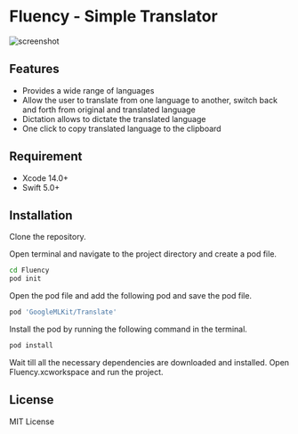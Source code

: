 # Fluency -  Simple Translator


![screenshot](https://user-images.githubusercontent.com/62532677/201827637-345be659-dd1a-4d3a-90fd-c076b742afbe.png)

## Features

- Provides a wide range of languages
- Allow the user to translate from one language to another, switch back and
forth from original and translated language
- Dictation allows to dictate the translated language
- One click to copy translated language to the clipboard 

## Requirement

- Xcode 14.0+
- Swift 5.0+

## Installation

Clone the repository.

Open terminal and navigate to the project directory and create a pod file.

```sh
cd Fluency
pod init
```
Open the pod file and add the following pod and save the pod file. 
```sh
pod 'GoogleMLKit/Translate'
```
Install the pod by running the following command in the terminal.
```sh
pod install
```
Wait till all the necessary dependencies are downloaded and installed. 
Open Fluency.xcworkspace and run the project.

## License

MIT License


[//]: # (These are reference links used in the body of this note and get stripped out when the markdown processor does its job. There is no need to format nicely because it shouldn't be seen. Thanks SO - http://stackoverflow.com/questions/4823468/store-comments-in-markdown-syntax)

   [dill]: <https://github.com/joemccann/dillinger>
   [git-repo-url]: <https://github.com/joemccann/dillinger.git>
   [john gruber]: <http://daringfireball.net>
   [df1]: <http://daringfireball.net/projects/markdown/>
   [markdown-it]: <https://github.com/markdown-it/markdown-it>
   [Ace Editor]: <http://ace.ajax.org>
   [node.js]: <http://nodejs.org>
   [Twitter Bootstrap]: <http://twitter.github.com/bootstrap/>
   [jQuery]: <http://jquery.com>
   [@tjholowaychuk]: <http://twitter.com/tjholowaychuk>
   [express]: <http://expressjs.com>
   [AngularJS]: <http://angularjs.org>
   [Gulp]: <http://gulpjs.com>

   [PlDb]: <https://github.com/joemccann/dillinger/tree/master/plugins/dropbox/README.md>
   [PlGh]: <https://github.com/joemccann/dillinger/tree/master/plugins/github/README.md>
   [PlGd]: <https://github.com/joemccann/dillinger/tree/master/plugins/googledrive/README.md>
   [PlOd]: <https://github.com/joemccann/dillinger/tree/master/plugins/onedrive/README.md>
   [PlMe]: <https://github.com/joemccann/dillinger/tree/master/plugins/medium/README.md>
   [PlGa]: <https://github.com/RahulHP/dillinger/blob/master/plugins/googleanalytics/README.md>
